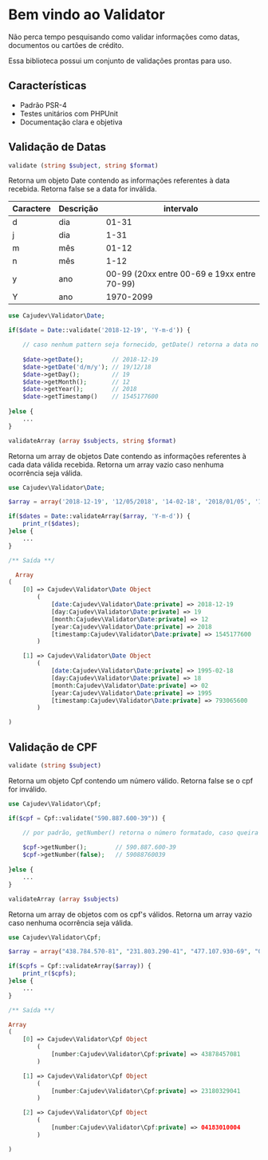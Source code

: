 Bem vindo ao Validator
======================

Não perca tempo pesquisando como validar informações como datas, documentos ou cartões de crédito.

Essa biblioteca possui um conjunto de validações prontas para uso.

Características
---------------

* Padrão PSR-4
* Testes unitários com PHPUnit
* Documentação clara e objetiva

Validação de Datas
------------------

  ```php
  validate (string $subject, string $format)
  ```
  
Retorna um objeto Date contendo as informações referentes à data recebida. Retorna false se a data for inválida.
  
| Caractere | Descrição | intervalo                                   |
|-----------|-----------|---------------------------------------------|
| d         | dia       | 01-31                                       |
| j         | dia       | 1-31                                        |
| m         | mês       | 01-12                                       |
| n         | mês       | 1-12                                        |
| y         | ano       | 00-99 (20xx entre 00-69 e 19xx entre 70-99) |
| Y         | ano       | 1970-2099                                   |

  ```php
  use Cajudev\Validator\Date;
  
  if($date = Date::validate('2018-12-19', 'Y-m-d')) {
  
      // caso nenhum pattern seja fornecido, getDate() retorna a data no formato em que foi recebida
      
      $date->getDate();        // 2018-12-19
      $date->getDate('d/m/y'); // 19/12/18
      $date->getDay();         // 19
      $date->getMonth();       // 12
      $date->getYear();        // 2018
      $date->getTimestamp()    // 1545177600
      
  }else {
      ...
  }
  ```
  
  
  ```php
  validateArray (array $subjects, string $format)
  ```
  Retorna um array de objetos Date contendo as informações referentes à cada data válida recebida. Retorna um array vazio caso nenhuma ocorrência seja válida.
  
  ```php
  use Cajudev\Validator\Date;
  
  $array = array('2018-12-19', '12/05/2018', '14-02-18', '2018/01/05', '1995-02-18', '20.08.2000');
  
  if($dates = Date::validateArray($array, 'Y-m-d')) {
      print_r($dates);
  }else {
      ...
  }
  
  /** Saída **/
  
    Array
  (
      [0] => Cajudev\Validator\Date Object
          (
              [date:Cajudev\Validator\Date:private] => 2018-12-19
              [day:Cajudev\Validator\Date:private] => 19
              [month:Cajudev\Validator\Date:private] => 12
              [year:Cajudev\Validator\Date:private] => 2018
              [timestamp:Cajudev\Validator\Date:private] => 1545177600
          )

      [1] => Cajudev\Validator\Date Object
          (
              [date:Cajudev\Validator\Date:private] => 1995-02-18
              [day:Cajudev\Validator\Date:private] => 18
              [month:Cajudev\Validator\Date:private] => 02
              [year:Cajudev\Validator\Date:private] => 1995
              [timestamp:Cajudev\Validator\Date:private] => 793065600
          )

  ) 
  ```
  
Validação de CPF
----------------

  ```php
  validate (string $subject)
  ```
  
Retorna um objeto Cpf contendo um número válido. Retorna false se o cpf for inválido.

  ```php
  use Cajudev\Validator\Cpf;
  
  if($cpf = Cpf::validate("590.887.600-39")) {
  
      // por padrão, getNumber() retorna o número formatado, caso queira o número limpo, insira como argumento "false";
      
      $cpf->getNumber();        // 590.887.600-39
      $cpf->getNumber(false);   // 59088760039
      
  }else {
      ...
  }
  ```
  
  ```php
  validateArray (array $subjects)
  ```
  Retorna um array de objetos com os cpf's válidos. Retorna um array vazio caso nenhuma ocorrência seja válida.
  
  ```php
  use Cajudev\Validator\Cpf;
  
  $array = array("438.784.570-81", "231.803.290-41", "477.107.930-69", "041.830.100-04", "769.611.670-55");
  
  if($cpfs = Cpf::validateArray($array)) {
      print_r($cpfs);
  }else {
      ...
  }
  
  /** Saída **/
  
  Array
  (
      [0] => Cajudev\Validator\Cpf Object
          (
              [number:Cajudev\Validator\Cpf:private] => 43878457081
          )

      [1] => Cajudev\Validator\Cpf Object
          (
              [number:Cajudev\Validator\Cpf:private] => 23180329041
          )

      [2] => Cajudev\Validator\Cpf Object
          (
              [number:Cajudev\Validator\Cpf:private] => 04183010004
          )

  )
  ```
